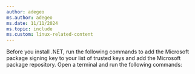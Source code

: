 ```yaml
---
author: adegeo
ms.author: adegeo
ms.date: 11/11/2024
ms.topic: include
ms.custom: linux-related-content
---
```


Before you install .NET, run the following commands to add the Microsoft package signing key to your list of trusted keys and add the Microsoft package repository. Open a terminal and run the following commands:
